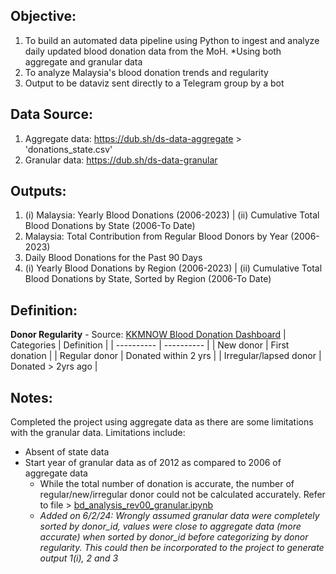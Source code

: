## Objective:
1) To build an automated data pipeline using Python to ingest and analyze daily updated blood donation data from the MoH. *Using both aggregate and granular data
2) To analyze Malaysia's blood donation trends and regularity
3) Output to be dataviz sent directly to a Telegram group by a bot

## Data Source:
1) Aggregate data: https://dub.sh/ds-data-aggregate > 'donations_state.csv'
2) Granular data: https://dub.sh/ds-data-granular

## Outputs:
1) (i) Malaysia: Yearly Blood Donations (2006-2023) | (ii) Cumulative Total Blood Donations by State (2006-To Date)
2) Malaysia: Total Contribution from Regular Blood Donors by Year (2006-2023)
3) Daily Blood Donations for the Past 90 Days
4) (i) Yearly Blood Donations by Region (2006-2023) | (ii) Cumulative Total Blood Donations by State, Sorted by Region (2006-To Date)

## Definition:
**Donor Regularity** - Source: [KKMNOW Blood Donation Dashboard](https://data.moh.gov.my/dashboard/blood-donation)
| Categories | Definition | 
| ---------- | ---------- |
| New donor | First donation |
| Regular donor | Donated within 2 yrs |
| Irregular/lapsed donor | Donated > 2yrs ago | 

## Notes:
Completed the project using aggregate data as there are some limitations with the granular data. Limitations include:
- Absent of state data
- Start year of granular data as of 2012 as compared to 2006 of aggregate data
  - While the total number of donation is accurate, the number of regular/new/irregular donor could not be calculated accurately. Refer to file > [bd_analysis_rev00_granular.ipynb](https://github.com/dunzfoo/blood_donation_analysis/blob/main/bd_analysis_rev00_granular.ipynb)
  - *Added on 6/2/24: Wrongly assumed granular data were completely sorted by donor_id, values were close to aggregate data (more accurate) when sorted by donor_id before categorizing by donor regularity. This could then be incorporated to the project to generate output 1(i), 2 and 3* 
